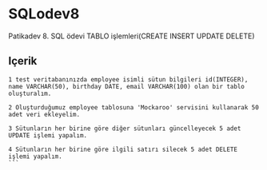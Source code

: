 # SQLodev8
Patikadev 8. SQL ödevi TABLO işlemleri(CREATE INSERT UPDATE DELETE)

## Içerik

````
1 test veritabanınızda employee isimli sütun bilgileri id(INTEGER), name VARCHAR(50), birthday DATE, email VARCHAR(100) olan bir tablo oluşturalım.

2 Oluşturduğumuz employee tablosuna 'Mockaroo' servisini kullanarak 50 adet veri ekleyelim.

3 Sütunların her birine göre diğer sütunları güncelleyecek 5 adet UPDATE işlemi yapalım.

4 Sütunların her birine göre ilgili satırı silecek 5 adet DELETE işlemi yapalım.
```